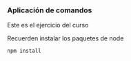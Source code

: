 ### Aplicación de comandos

Este es el ejercicio del curso

Recuerden instalar los paquetes de node

```
npm install
```